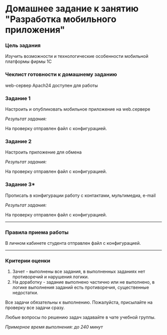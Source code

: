 # Домашнее задание к занятию "Разработка мобильного приложения"

### Цель задания

Изучить возможности и технологические особенности мобильной платформы фирмы 1С


### Чеклист готовности к домашнему заданию

web-сервер Apach24 доступен для работы


### Задание 1

Настроить и опубликовать мобильное приложение на web.сервере 

*Результат задания:* 

На проверку отправлен файл с конфигурацией.

### Задание 2

Настроить приложение для обмена

*Результат задания:* 

На проверку отправлен файл с конфигурацией.

### Задание 3*

Прописать в конфигурации работу с контактами, мультимедиа, e-mail

*Результат задания:* 

На проверку отправлен файл с конфигурацией.

------

### Правила приема работы

В личном кабинете студента отправлен файл с конфигурацией.

------
### Критерии оценки

1. Зачет - выполнены все задания, в выполненных заданиях нет противоречий и нарушения логики. 
2. На доработку - задание выполнено частично или не выполнено, в логике выполнения заданий есть противоречия, существенные недостатки.

Все задачи обязательны к выполнению. Пожалуйста, присылайте на проверку все задачи сразу.

Любые вопросы по решению задач задавайте в чате учебной группы.

*Примерное время выполнения: до 240 минут*
